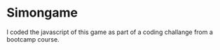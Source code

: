 # Simongame

I coded the javascript of this game as part of a coding challange from a bootcamp course.
